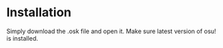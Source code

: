 # Installation
Simply download the .osk file and open it.
Make sure latest version of osu! is installed.
